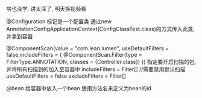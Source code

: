 啥也没学, 讲太深了, 明天换视频看

@Configuration 标记是一个配置类
通过new AnnotationConfigApplicationContext(ConfigClassTest.class)的方式传入此类, 并拿到容器

@ComponentScan(value = "com.lean.lumen", useDefaultFilters = false,includeFilters = {
        @ComponentScan.Filter(type = FilterType.ANNOTATION, classes = {Controller.class})
})
指定要开启扫描的包, 并将所有扫描到的加入至容器中
includeFilters = Filter[] //需要禁用默认扫描 useDefaultFilters = false
excludeFilters = Filter[]

@bean 给容器中放入一个bean 使用方法名来定义为bean的id